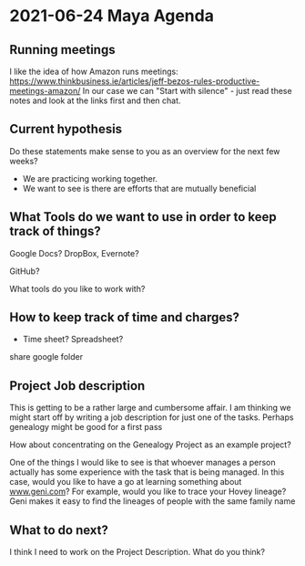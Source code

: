 # 2021-06-24 Maya Agenda


## Running meetings
I like the idea of how Amazon runs meetings:
https://www.thinkbusiness.ie/articles/jeff-bezos-rules-productive-meetings-amazon/
In our case we can "Start with silence" - just read these notes and look at the links first and then chat.


## Current hypothesis
Do these statements make sense to you as an overview for the next few weeks?
* We are practicing working together.
* We want to see is there are efforts that are mutually beneficial


## What Tools do we want to use in order to keep track of things?
Google Docs? DropBox, Evernote?

GitHub?

What tools do you like to work with?


## How to keep track of time and charges?
* Time sheet? Spreadsheet?

share google folder


## Project Job description
This is getting to be a rather large and cumbersome affair. I am thinking we might start off by writing a job description for just one of the tasks. Perhaps  genealogy might be good for a first pass

How about concentrating on the Genealogy Project as an example project?

One of the things I would like to see is that whoever manages a person actually has some experience with the task that is being managed. In this case, would you like to have a go at learning something about www.geni.com? For example, would you like to trace your Hovey lineage? Geni makes it easy to find the lineages of people with the same family name


## What to do next?
I think I need to work on the Project Description. What do you think?



